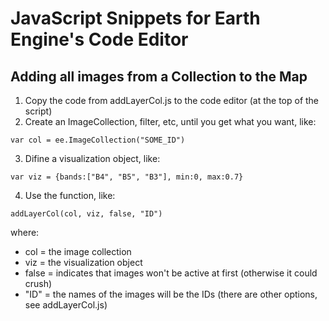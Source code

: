 # JavaScript Snippets for Earth Engine's Code Editor

## Adding all images from a Collection to the Map

1. Copy the code from addLayerCol.js to the code editor (at the top of the script)
2. Create an ImageCollection, filter, etc, until you get what you want, like:

`var col = ee.ImageCollection("SOME_ID")`

3. Difine a visualization object, like:

`var viz = {bands:["B4", "B5", "B3"], min:0, max:0.7}`

4. Use the function, like:

`addLayerCol(col, viz, false, "ID")`

where:

- col = the image collection
- viz = the visualization object
- false = indicates that images won't be active at first (otherwise it could crush)
- "ID" = the names of the images will be the IDs (there are other options, see addLayerCol.js)
